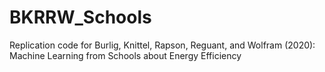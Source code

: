 # BKRRW_Schools
Replication code for Burlig, Knittel, Rapson, Reguant, and Wolfram (2020): Machine Learning from Schools about Energy Efficiency
